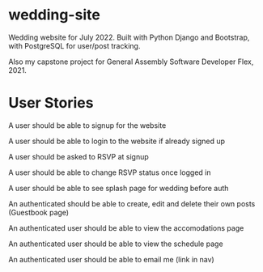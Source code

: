 # wedding-site
Wedding website for July 2022. Built with Python Django and Bootstrap, with PostgreSQL for user/post tracking.


Also my capstone project for General Assembly Software Developer Flex, 2021.


# User Stories

A user should be able to signup for the website

A user should be able to login to the website if already signed up

A user should be asked to RSVP at signup

A user should be able to change RSVP status once logged in

A user should be able to see splash page for wedding before auth

An authenticated should be able to create, edit and delete their own posts (Guestbook page)

An authenticated user should be able to view the accomodations page

An authenticated user should be able to view the schedule page

An authenticated user should be able to email me (link in nav)
